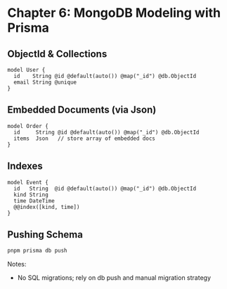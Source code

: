 # Chapter 6: MongoDB Modeling with Prisma

## ObjectId & Collections

```prisma
model User {
  id    String @id @default(auto()) @map("_id") @db.ObjectId
  email String @unique
}
```

## Embedded Documents (via Json)

```prisma
model Order {
  id     String @id @default(auto()) @map("_id") @db.ObjectId
  items  Json   // store array of embedded docs
}
```

## Indexes

```prisma
model Event {
  id   String  @id @default(auto()) @map("_id") @db.ObjectId
  kind String
  time DateTime
  @@index([kind, time])
}
```

## Pushing Schema

```bash
pnpm prisma db push
```

Notes:

- No SQL migrations; rely on db push and manual migration strategy

